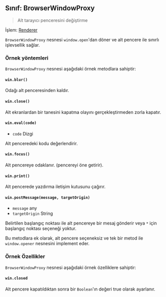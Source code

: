## Sınıf: BrowserWindowProxy

> Alt tarayıcı penceresini değiştirme

İşlem: [Renderer](../glossary.md#renderer-process)

`BrowserWindowProxy` nesnesi `window.open`'dan döner ve alt pencere ile sınırlı işlevsellik sağlar.

### Örnek yöntemleri

`BrowserWindowProxy` nesnesi aşağıdaki örnek metodlara sahiptir:

#### `win.blur()`

Odağı alt penceresinden kaldır.

#### `win.close()`

Alt ekranlardan bir tanesini kapatma olayını gerçekleştirmeden zorla kapatır.

#### `win.eval(code)`

* `code` Dizgi

Alt penceredeki kodu değerlendirir.

#### `win.focus()`

Alt pencereye odaklanır. (pencereyi öne getirir).

#### `win.print()`

Alt pencerede yazdırma iletişim kutusunu çağırır.

#### `win.postMessage(message, targetOrigin)`

* `message` any
* `targetOrigin` String

Belirtilen başlangıç noktası ile alt pencereye bir mesaj gönderir veya `*` için başlangıç noktası seçeneği yoktur.

Bu metodlara ek olarak, alt pencere seçeneksiz ve tek bir metod ile `window.opener` nesnesini implement eder.

### Örnek Özellikler

`BrowserWindowProxy` nesnesi aşağıdaki örnek özelliklere sahiptir:

#### `win.closed`

Alt pencere kapatıldıktan sonra bir `Boolean`'ın değeri true olarak ayarlanır.
